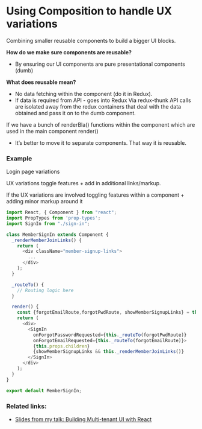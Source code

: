 # Using Composition to handle UX variations
Combining smaller reusable components to build a bigger UI blocks.

**How do we make sure components are reusable?**
  - By ensuring our UI components are pure presentational components (dumb)

**What does reusable mean?**
  - No data fetching within the component (do it in Redux).
  - If data is required from API - goes into Redux
       Via redux-thunk API calls are isolated away from the redux containers that deal with the data obtained and pass it on to the dumb component.

If we have a bunch of renderBla() functions within the component which are used in the main component render()
  - It’s better to move it to separate components. That way it is reusable.

### Example
Login page variations

UX variations toggle features + add in additional links/markup.


If the UX variations are involved toggling features within a component + adding minor markup around it

```javascript
import React, { Component } from "react";
import PropTypes from 'prop-types';
import SignIn from "./sign-in";

class MemberSignIn extends Component {
  _renderMemberJoinLinks() {
    return (
      <div className="member-signup-links">
        ...
      </div>
    );
  }

  _routeTo() {
    // Routing logic here
  }

  render() {
    const {forgotEmailRoute,forgotPwdRoute, showMemberSignupLinks} = this.props;
    return (
      <div>
        <SignIn
          onForgotPasswordRequested={this._routeTo(forgotPwdRoute)}
          onForgotEmailRequested={this._routeTo(forgotEmailRoute)}>
          {this.props.children}
          {showMemberSignupLinks && this._renderMemberJoinLinks()}
        </SignIn>
      </div>
    );
  }
}

export default MemberSignIn;
```

### Related links:
- [Slides from my talk: Building Multi-tenant UI with React](https://speakerdeck.com/vasa/building-multitenant-ui-with-react-dot-js)